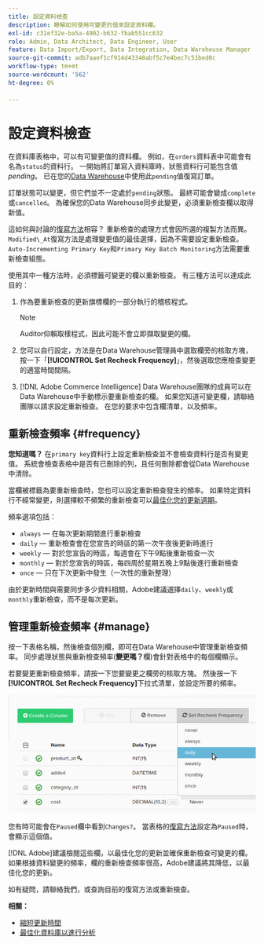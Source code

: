 ```yaml
---
title: 設定資料檢查
description: 瞭解如何使用可變更的值來設定資料欄。
exl-id: c31ef32e-ba5a-4902-b632-fbab551cc632
role: Admin, Data Architect, Data Engineer, User
feature: Data Import/Export, Data Integration, Data Warehouse Manager
source-git-commit: adb7aaef1cf914d43348abf5c7e4bec7c51bed0c
workflow-type: tm+mt
source-wordcount: '562'
ht-degree: 0%

---
```


# 設定資料檢查

在資料庫表格中，可以有可變更值的資料欄。 例如，在`orders`資料表中可能會有名為`status`的資料行。 一開始將訂單寫入資料庫時，狀態資料行可能包含值&#x200B;_pending_。 已在您的[Data Warehouse](../data-warehouse-mgr/tour-dwm.md)中使用此`pending`值復寫訂單。

訂單狀態可以變更，但它們並不一定處於`pending`狀態。 最終可能會變成`complete`或`cancelled`。 為確保您的Data Warehouse同步此變更，必須重新檢查欄以取得新值。

這如何與討論的[復寫方法](../data-warehouse-mgr/cfg-replication-methods.md)相容？ 重新檢查的處理方式會因所選的複製方法而異。 `Modified\_At`復寫方法是處理變更值的最佳選擇，因為不需要設定重新檢查。 `Auto-Incrementing Primary Key`和`Primary Key Batch Monitoring`方法需要重新檢查組態。

使用其中一種方法時，必須標籤可變更的欄以重新檢查。 有三種方法可以達成此目的：

1. 作為要重新檢查的更新旗標欄的一部分執行的稽核程式。

   >[!NOTE]
   >
   >Auditor仰賴取樣程式，因此可能不會立即擷取變更的欄。

1. 您可以自行設定，方法是在Data Warehouse管理員中選取欄旁的核取方塊，按一下「**[!UICONTROL Set Recheck Frequency]**」，然後選取您應檢查變更的適當時間間隔。

1. [!DNL Adobe Commerce Intelligence] Data Warehouse團隊的成員可以在Data Warehouse中手動標示要重新檢查的欄。 如果您知道可變更欄，請聯絡團隊以請求設定重新檢查。 在您的要求中包含欄清單，以及頻率。

## 重新檢查頻率 {#frequency}

**您知道嗎？**
在`primary key`資料行上設定重新檢查並不會檢查資料行是否有變更值。 系統會檢查表格中是否有已刪除的列，且任何刪除都會從Data Warehouse中清除。

當欄被標籤為要重新檢查時，您也可以設定重新檢查發生的頻率。 如果特定資料行不經常變更，則選擇較不頻繁的重新檢查可以[最佳化您的更新週期](../../best-practices/reduce-update-cycle-time.md)。

頻率選項包括：

* `always` — 在每次更新期間進行重新檢查
* `daily` — 重新檢查會在您宣告的時區的第一次午夜後更新時進行
* `weekly` — 對於您宣告的時區，每週會在下午9點後重新檢查一次
* `monthly` — 對於您宣告的時區，每四周於星期五晚上9點後進行重新檢查
* `once` — 只在下次更新中發生（一次性的重新整理）

由於更新時間與需要同步多少資料相關，Adobe建議選擇`daily`、`weekly`或`monthly`重新檢查，而不是每次更新。

## 管理重新檢查頻率 {#manage}

按一下表格名稱，然後檢查個別欄，即可在Data Warehouse中管理重新檢查頻率。 同步處理狀態與重新檢查頻率(**變更嗎？**&#x200B;欄)會針對表格中的每個欄顯示。

若要變更重新檢查頻率，請按一下您要變更之欄旁的核取方塊。 然後按一下&#x200B;**[!UICONTROL Set Recheck Frequency]**&#x200B;下拉式清單，並設定所要的頻率。

![](../../assets/dwm-recheck.png)

您有時可能會在`Paused`欄中看到`Changes?`。 當表格的[復寫方法](../../data-analyst/data-warehouse-mgr/cfg-data-rechecks.md)設定為`Paused`時，會顯示這個值。

[!DNL Adobe]建議檢閱這些欄，以最佳化您的更新並確保重新檢查可變更的欄。 如果根據資料變更的頻率，欄的重新檢查頻率很高，Adobe建議將其降低，以最佳化您的更新。

如有疑問，請聯絡我們，或查詢目前的復寫方法或重新檢查。

**相關：**

* [縮短更新時間](../../best-practices/reduce-update-cycle-time.md)
* [最佳化資料庫以進行分析](../../best-practices/opt-db-analysis.md)
